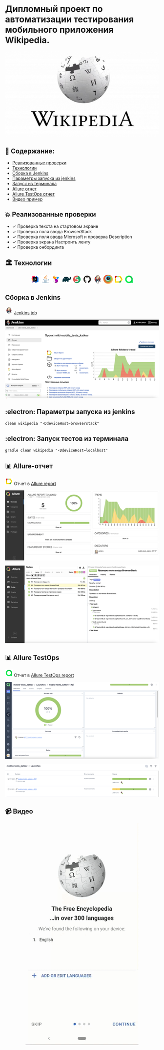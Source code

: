 # Дипломный проект по автоматизации тестирования мобильного приложения Wikipedia. 

<img title="Main Gage" src="images/screen/wiki.jpg">

## :memo: Содержание:

- [Реализованные проверки](#boom-Реализованные-проверки)
- [Технологии](#classical_building-Технологии)
- [Сборка в Jenkins](#man_cook-Jenkins-job)
- [Параметры запуска из jenkins](#electron-Параметры-запуска-из-jenkins)
- [Запуск из терминала](#electron-Запуск-тестов-из-терминала)
- [Allure отчет](#bar_chart-Allure-отчет)
- [Allure TestOps отчет](#bar_chart-Allure-TestOps)
- [Видео пример](#video_camera-Видео)

## :boom: Реализованные проверки

- ✓ Проверка текста на стартовом экране
- ✓ Проверка поля ввода BrowserStack
- ✓ Проверка поля ввода Microsoft и проверка Description
- ✓ Проверка экрана Настроить ленту
- ✓ Проверка онбординга


## :classical_building: Технологии

<p align="center">
<img width="6%" title="Idea" src="images/logo/Idea.svg">
<img width="6%" title="Java" src="images/logo/Java.svg">
<img width="6%" title="Selenide" src="images/logo/Selenide.svg">
<img width="6%" title="Gradle" src="images/logo/Gradle.svg">
<img width="6%" title="JUnit5" src="images/logo/Junit5.svg">
<img width="6%" title="GitHub" src="images/logo/GitHub.svg">
<img width="6%" title="Jenkins" src="images/logo/Jenkins.svg">
<img width="6%" title="Browserstack" src="images/logo/browserstack-icon.svg">
<img width="6%" title="Allure Report" src="images/logo/Allure.svg">
<img width="6%" title="Allure Report" src="images/logo/AllureTestOps.png">
</p>

## Сборка в Jenkins
<img src="images/logo/Jenkins.svg" width="25" height="25"  alt="Jenkins"/></a>  <a target="_blank" href="https://jenkins.autotests.cloud/job/wiki-mobile_tests_katkov/">Jenkins job</a>
<p align="center">
<a href="https://jenkins.autotests.cloud/job/wiki-mobile_tests_katkov/"><img src="images/screen/jenkins-1.png" alt="Jenkins"/></a>
</p>

## :electron: Параметры запуска из jenkins

```
clean wikipedia "-DdeviceHost=browserstack"
```

## :electron: Запуск тестов из терминала

```
gradle clean wikipedia "-DdeviceHost=localhost"
```

## :bar_chart: Allure-отчет
<img src="images/logo/Allure.svg" width="25" height="25"  alt="Allure"/></a> Отчет в <a target="_blank" href="https://jenkins.autotests.cloud/job/wiki-mobile_tests_katkov/27/allure/">Allure report</a>
<p align="center">
<a href="https://jenkins.autotests.cloud/job/wiki-mobile_tests_katkov/27/allure/"><img src="images/screen/allure-1.png" alt="Jenkins"/></a>
</p>
<p align="center">
<a href="https://jenkins.autotests.cloud/job/wiki-mobile_tests_katkov/27/allure/"><img src="images/screen/allure-2.png" alt="Jenkins"/></a>
</p>


## :bar_chart: Allure TestOps
<img src="images/logo/AllureTestOps.png" width="25" height="25"  alt="Allure"/></a> Отчет в <a target="_blank" href="https://allure.autotests.cloud/project/1452/dashboards">Allure TestOps report</a>
<p align="center">
<a href="https://allure.autotests.cloud/project/1452/dashboards"><img src="images/screen/testops-1.png" alt="Jenkins"/></a>
</p>
<p align="center">
<a href="https://allure.autotests.cloud/project/1452/launches"><img src="images/screen/testops-2.png" alt="Jenkins"/></a>
</p>

## :video_camera: Видео
<p align="center">
<img src="/images/screen/video.gif" alt="video"/></a>
</p>
